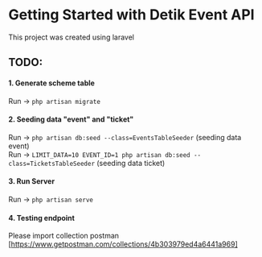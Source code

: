 # Getting Started with Detik Event API
This project was created using laravel

## TODO:
#### 1. Generate scheme table
Run -> `php artisan migrate`

#### 2. Seeding data "event" and "ticket"
Run -> `php artisan db:seed --class=EventsTableSeeder` (seeding data event) \
Run -> `LIMIT_DATA=10 EVENT_ID=1 php artisan db:seed --class=TicketsTableSeeder` (seeding data ticket)

#### 3. Run Server
Run -> `php artisan serve`

#### 4. Testing endpoint
Please import collection postman [https://www.getpostman.com/collections/4b303979ed4a6441a969]
